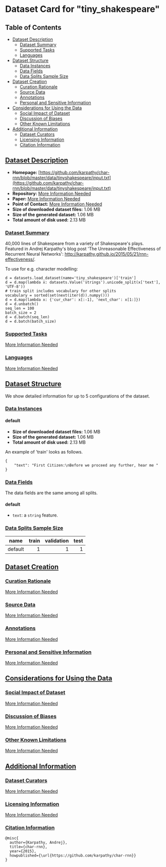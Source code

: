 ---
---

# Dataset Card for "tiny_shakespeare"

## Table of Contents
- [Dataset Description](#dataset-description)
  - [Dataset Summary](#dataset-summary)
  - [Supported Tasks](#supported-tasks)
  - [Languages](#languages)
- [Dataset Structure](#dataset-structure)
  - [Data Instances](#data-instances)
  - [Data Fields](#data-fields)
  - [Data Splits Sample Size](#data-splits-sample-size)
- [Dataset Creation](#dataset-creation)
  - [Curation Rationale](#curation-rationale)
  - [Source Data](#source-data)
  - [Annotations](#annotations)
  - [Personal and Sensitive Information](#personal-and-sensitive-information)
- [Considerations for Using the Data](#considerations-for-using-the-data)
  - [Social Impact of Dataset](#social-impact-of-dataset)
  - [Discussion of Biases](#discussion-of-biases)
  - [Other Known Limitations](#other-known-limitations)
- [Additional Information](#additional-information)
  - [Dataset Curators](#dataset-curators)
  - [Licensing Information](#licensing-information)
  - [Citation Information](#citation-information)

## [Dataset Description](#dataset-description)

- **Homepage:** [https://github.com/karpathy/char-rnn/blob/master/data/tinyshakespeare/input.txt](https://github.com/karpathy/char-rnn/blob/master/data/tinyshakespeare/input.txt)
- **Repository:** [More Information Needed](https://github.com/huggingface/datasets/blob/master/CONTRIBUTING.md#how-to-contribute-to-the-dataset-cards)
- **Paper:** [More Information Needed](https://github.com/huggingface/datasets/blob/master/CONTRIBUTING.md#how-to-contribute-to-the-dataset-cards)
- **Point of Contact:** [More Information Needed](https://github.com/huggingface/datasets/blob/master/CONTRIBUTING.md#how-to-contribute-to-the-dataset-cards)
- **Size of downloaded dataset files:** 1.06 MB
- **Size of the generated dataset:** 1.06 MB
- **Total amount of disk used:** 2.13 MB

### [Dataset Summary](#dataset-summary)

40,000 lines of Shakespeare from a variety of Shakespeare's plays. Featured in Andrej Karpathy's blog post 'The Unreasonable Effectiveness of Recurrent Neural Networks': http://karpathy.github.io/2015/05/21/rnn-effectiveness/.

To use for e.g. character modelling:

```
d = datasets.load_dataset(name='tiny_shakespeare')['train']
d = d.map(lambda x: datasets.Value('strings').unicode_split(x['text'], 'UTF-8'))
# train split includes vocabulary for other splits
vocabulary = sorted(set(next(iter(d)).numpy()))
d = d.map(lambda x: {'cur_char': x[:-1], 'next_char': x[1:]})
d = d.unbatch()
seq_len = 100
batch_size = 2
d = d.batch(seq_len)
d = d.batch(batch_size)
```

### [Supported Tasks](#supported-tasks)

[More Information Needed](https://github.com/huggingface/datasets/blob/master/CONTRIBUTING.md#how-to-contribute-to-the-dataset-cards)

### [Languages](#languages)

[More Information Needed](https://github.com/huggingface/datasets/blob/master/CONTRIBUTING.md#how-to-contribute-to-the-dataset-cards)

## [Dataset Structure](#dataset-structure)

We show detailed information for up to 5 configurations of the dataset.

### [Data Instances](#data-instances)

#### default

- **Size of downloaded dataset files:** 1.06 MB
- **Size of the generated dataset:** 1.06 MB
- **Total amount of disk used:** 2.13 MB

An example of 'train' looks as follows.
```
{
    "text": "First Citizen:\nBefore we proceed any further, hear me "
}
```

### [Data Fields](#data-fields)

The data fields are the same among all splits.

#### default
- `text`: a `string` feature.

### [Data Splits Sample Size](#data-splits-sample-size)

| name  |train|validation|test|
|-------|----:|---------:|---:|
|default|    1|         1|   1|

## [Dataset Creation](#dataset-creation)

### [Curation Rationale](#curation-rationale)

[More Information Needed](https://github.com/huggingface/datasets/blob/master/CONTRIBUTING.md#how-to-contribute-to-the-dataset-cards)

### [Source Data](#source-data)

[More Information Needed](https://github.com/huggingface/datasets/blob/master/CONTRIBUTING.md#how-to-contribute-to-the-dataset-cards)

### [Annotations](#annotations)

[More Information Needed](https://github.com/huggingface/datasets/blob/master/CONTRIBUTING.md#how-to-contribute-to-the-dataset-cards)

### [Personal and Sensitive Information](#personal-and-sensitive-information)

[More Information Needed](https://github.com/huggingface/datasets/blob/master/CONTRIBUTING.md#how-to-contribute-to-the-dataset-cards)

## [Considerations for Using the Data](#considerations-for-using-the-data)

### [Social Impact of Dataset](#social-impact-of-dataset)

[More Information Needed](https://github.com/huggingface/datasets/blob/master/CONTRIBUTING.md#how-to-contribute-to-the-dataset-cards)

### [Discussion of Biases](#discussion-of-biases)

[More Information Needed](https://github.com/huggingface/datasets/blob/master/CONTRIBUTING.md#how-to-contribute-to-the-dataset-cards)

### [Other Known Limitations](#other-known-limitations)

[More Information Needed](https://github.com/huggingface/datasets/blob/master/CONTRIBUTING.md#how-to-contribute-to-the-dataset-cards)

## [Additional Information](#additional-information)

### [Dataset Curators](#dataset-curators)

[More Information Needed](https://github.com/huggingface/datasets/blob/master/CONTRIBUTING.md#how-to-contribute-to-the-dataset-cards)

### [Licensing Information](#licensing-information)

[More Information Needed](https://github.com/huggingface/datasets/blob/master/CONTRIBUTING.md#how-to-contribute-to-the-dataset-cards)

### [Citation Information](#citation-information)

```
@misc{
  author={Karpathy, Andrej},
  title={char-rnn},
  year={2015},
  howpublished={\url{https://github.com/karpathy/char-rnn}}
}
```

